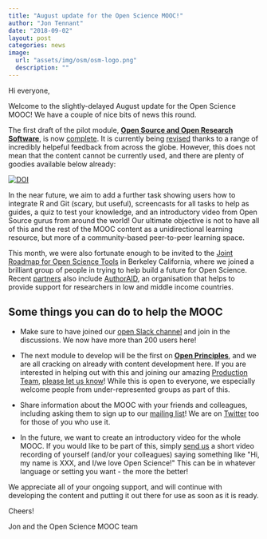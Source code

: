 ```yaml
---
title: "August update for the Open Science MOOC!"
author: "Jon Tennant"
date: "2018-09-02"
layout: post
categories: news
image: 
  url: "assets/img/osm/osm-logo.png"
  description: ""
---
```


Hi everyone,

Welcome to the slightly-delayed August update for the Open Science MOOC! We have a couple of nice bits of news this round.

The first draft of the pilot module, [**Open Source and Open Research Software**](https://github.com/OpenScienceMOOC/Module-5-Open-Research-Software-and-Open-Source/tree/master/content_development), is now [complete](https://zenodo.org/record/1325081#.W2KzLNL7RPY). It is currently being [revised](https://github.com/OpenScienceMOOC/Module-5-Open-Research-Software-and-Open-Source/tree/master/content_development) thanks to a range of incredibly helpeful feedback from across the globe. However, this does not mean that the content cannot be currently used, and there are plenty of goodies available below already:

[![DOI](https://zenodo.org/badge/DOI/10.5281/zenodo.1325081.svg)](https://doi.org/10.5281/zenodo.1325081)

In the near future, we aim to add a further task showing users how to integrate R and Git (scary, but useful), screencasts for all tasks to help as guides, a quiz to test your knowledge, and an introductory video from Open Source gurus from around the world! Our ultimate objective is not to have all of this and the rest of the MOOC content as a unidirectional learning resource, but more of a community-based peer-to-peer learning space.

This month, we were also fortunate enough to be invited to the [Joint Roadmap for Open Science Tools](https://jrost.org/) in Berkeley California, where we joined a brilliant group of people in trying to help build a future for Open Science. Recent [partners](https://opensciencemooc.github.io/site/about/) also include [AuthorAID](https://www.authoraid.info/en/), an organisation that helps to provide support for researchers in low and middle income countries.

## Some things you can do to help the MOOC

* Make sure to have joined our [open Slack channel](https://openmooc-ers-slackin.herokuapp.com/) and join in the discussions. We now have more than 200 users here! 

* The next module to develop will be the first on [**Open Principles**](https://github.com/OpenScienceMOOC/Module-1-Open-Principles), and we are all cracking on already with content development here. If you are interested in helping out with this and joining our amazing [Production Team](https://opensciencemooc.github.io/site/people/#production), [please let us know](mailto:info@opensciencemooc.eu)! While this is open to everyone, we especially welcome people from under-represented groups as part of this.

* Share information about the MOOC with your friends and colleagues, including asking them to sign up to our [mailing list](https://opensciencemooc.github.io/site/contact/)! We are on [Twitter](https://twitter.com/OpenScienceMOOC) too for those of you who use it.

* In the future, we want to create an introductory video for the whole MOOC. If you would like to be part of this, simply [send us](mailto:info@opensciencemooc.eu) a short video recording of yourself (and/or your colleagues) saying something like "Hi, my name is XXX, and I/we love Open Science!" This can be in whatever language or setting you want - the more the better! 

We appreciate all of your ongoing support, and will continue with developing the content and putting it out there for use as soon as it is ready.

Cheers!

Jon and the Open Science MOOC team
